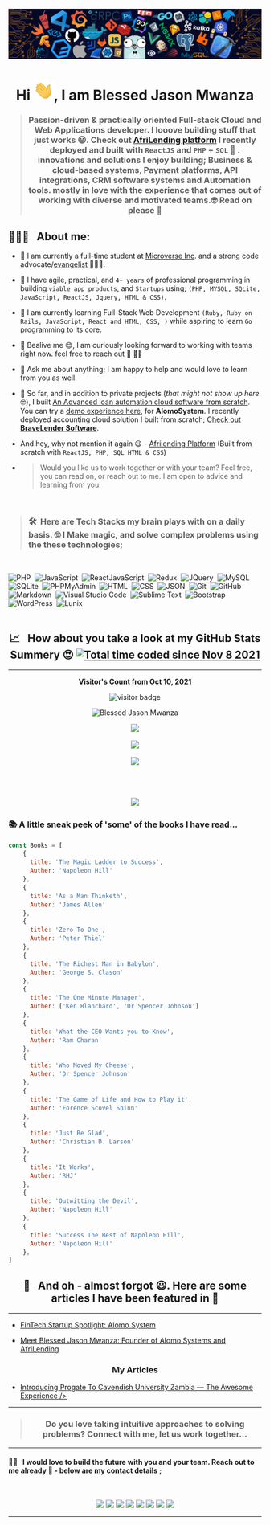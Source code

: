 <p align="center"><img src="languages-header.png"></p>

<h1 align="center">Hi <img src="wave.gif" width="40px">, I am Blessed Jason Mwanza </h1>

> ### <p align="center" width="150px">Passion-driven & practically oriented Full-stack Cloud and Web Applications developer. I looove building stuff that just works 😃. Check out [AfriLending platform](https://afrilending.com) I recently deployed and built with ```ReactJS``` and ```PHP``` + ```SQL``` 🤭 . innovations and solutions I enjoy building;   Business & cloud-based systems, Payment platforms, API integrations, CRM software systems and Automation tools. mostly in love with the experience that comes out of working with diverse and motivated teams.🤓 Read on please 🤭 </p>



<h2> 👨🏻‍💻 &nbsp; About me:</h2> 

- 🔭 I am currently a full-time student at [Microverse Inc](https://www.microverse.org/?grsf=kvpb2j). and a strong code advocate/[evangelist](https://facebook.com/compoundCode) 👨🏻‍💻.
- 🔭 I have agile, practical, and ```4+ years``` of professional programming in building ```viable app products```, and ```Startups``` using; ```(PHP, MYSQL, SQLite, JavaScript, ReactJS, Jquery, HTML & CSS)```.
- 🌱 I am currently learning Full-Stack Web Development ```(Ruby, Ruby on Rails, JavaScript, React and HTML, CSS, )``` while aspiring to learn ```Go``` programming to its core.
- 👯 Bealive me 😊, I am curiously looking forward to working with teams right now. feel free to reach out 🤝 👨‍💻
- 💬 Ask me about anything; I am happy to help and would love to learn from you as well.
- 📄 So far, and in addition to private projects (_that might not show up here_ 🤓), I built [An Advanced loan automation cloud software from scratch](https://bongohive.co.zm/startup-spotlight-alomo-system/). You can try a [ demo experience here](https://AlomoSystem.com/demo), for **AlomoSystem**. I recently deployed accounting cloud solution I built from scratch; [Check out **BraveLender Software**](https://bravelender.com).
- And hey, why not mention it again 😃 - [Afrilending Platform](https://afrilending.com)  (Built from scratch with ```ReactJS, PHP, SQL HTML & CSS```) 

- > Would you like us to work together or with your team? Feel free, you can read on, or reach out to me. I am open to advice and learning from you.

<br>

> ### 🛠 &nbsp;Here are Tech Stacks my brain plays with on a daily basis. 🤓 I Make magic, and solve complex problems using the these technologies;

<br>

![PHP](https://img.shields.io/badge/-PHP-05122A?style=flat&logo=php&logoColor=777BB4)&nbsp;
![JavaScript](https://img.shields.io/badge/-JavaScript-05122A?style=flat&logo=javascript)&nbsp;
![ReactJavaScript](https://img.shields.io/badge/-ReactJS-05122A?style=flat&logo=react)&nbsp;
![Redux](https://img.shields.io/badge/-Redux-563D7C?style=flat&logo=redux)&nbsp;
![JQuery](https://img.shields.io/badge/-JQuery-05122A?style=flat&logo=Jquery)&nbsp;
![MySQL](https://img.shields.io/badge/-MySQL-05122A?style=flat&logo=mysql&logoColor=4479A1)&nbsp;
![SQLite](https://img.shields.io/badge/-SQLite-05122A?style=flat&logo=sqlite&logoColor=02569B)&nbsp;
![PHPMyAdmin](https://img.shields.io/badge/-PHPMyAdmin-05122A?style=flat&logo=phpmyadmin)&nbsp;
![HTML](https://img.shields.io/badge/-HTML-05122A?style=flat&logo=HTML5)&nbsp;
![CSS](https://img.shields.io/badge/-CSS-05122A?style=flat&logo=CSS3&logoColor=1572B6)&nbsp;
![JSON](https://img.shields.io/badge/-JSON-05122A?style=flat&logo=json&logoColor=000000)&nbsp;
![Git](https://img.shields.io/badge/-Git-05122A?style=flat&logo=git)&nbsp;
![GitHub](https://img.shields.io/badge/-GitHub-05122A?style=flat&logo=github)&nbsp;
![Markdown](https://img.shields.io/badge/-Markdown-05122A?style=flat&logo=markdown)&nbsp;
![Visual Studio Code](https://img.shields.io/badge/-Visual%20Studio%20Code-05122A?style=flat&logo=visual-studio-code&logoColor=007ACC)&nbsp;
![Sublime Text](https://img.shields.io/badge/-Sublime%20Text-05122A?style=flat&logo=sublime-text&logoColor=FF9800)&nbsp;
![Bootstrap](https://img.shields.io/badge/-Bootstrap-05122A?style=flat&logo=bootstrap&logoColor=563D7C)&nbsp;
![WordPress](https://img.shields.io/badge/-Wordpress-05122A?style=flat&logo=wordpress&logoColor=563D7C)&nbsp;
![Lunix](https://img.shields.io/badge/-linux-FF9800?style=flat&logo=linux&logoColor=FFFFFF)&nbsp;
<br>
<br>

<h2 align="center"> 📈  &nbsp; How about you take a look at my GitHub Stats Summery 😍 
  <a title="Total time coded since Nov 8 2021"
     href="https://wakatime.com/@864184a7-6c2d-4518-bd00-febaed795ec4"><img src="https://wakatime.com/badge/user/864184a7-6c2d-4518-bd00-febaed795ec4.svg" alt="Total time coded since Nov 8 2021" /></a>
</h2>

<hr>
<p align="center"><b>Visitor's Count from Oct 10, 2021</b></p>
<p align="center"><img src="https://profile-counter.glitch.me/%7Bblessedjasonmwanza%7D/count.svg" alt="visitor badge"/></p>

<p align="center">
<img height="180em" src="https://github-readme-stats.vercel.app/api/top-langs/?username=blessedjasonmwanza&hide=less,scss,hack&show_icons=true&theme=chartreuse-dark&layout=compact&langs_count=8" alt="Blessed Jason Mwanza" />
</p>

<p align="center"><img src="https://github-readme-stats.vercel.app/api/wakatime?username=blessedjasonmwanza&layout=compact&theme=chartreuse-dark&hide_border=true&custom_title=Weekly%20wakatime%20stats"></p>

<p align="center" ><img src="https://github-readme-stats.vercel.app/api?username=blessedjasonmwanza&count_private=true&count_public=true&show_icons=true&&theme=chartreuse-dark&include_all_commits=true">
</p> 

<p align="center" ><img src="https://github-readme-streak-stats.herokuapp.com?user=blessedjasonmwanza&theme=chartreuse-dark"></p>
<br>
<p align="center">
  <br>
    <img src="https://activity-graph.herokuapp.com/graph?username=blessedjasonmwanza&theme=chartreuse-dark">
</p>

<h3> 📚 A little sneak peek of 'some' of the books I have read...</h3>


```javascript
const Books = [
    {
      title: 'The Magic Ladder to Success',
      Auther: 'Napoleon Hill'
    },
    {
      title: 'As a Man Thinketh',
      Auther: 'James Allen'
    },
    {
      title: 'Zero To One',
      Auther: 'Peter Thiel'
    },
    {
      title: 'The Richest Man in Babylon',
      Auther: 'George S. Clason'
    },
    {
      title: 'The One Minute Manager',
      Auther: ['Ken Blanchard', 'Dr Spencer Johnson']
    },
    {
      title: 'What the CEO Wants you to Know',
      Auther: 'Ram Charan'
    },
    {
      title: 'Who Moved My Cheese',
      Auther: 'Dr Spencer Johnson'
    },
    {
      title: 'The Game of Life and How to Play it',
      Auther: 'Forence Scovel Shinn'
    },
    {
      title: 'Just Be Glad',
      Auther: 'Christian D. Larson'
    },
    {
      title: 'It Works',
      Auther: 'RHJ'
    },
    {
      title: 'Outwitting the Devil',
      Auther: 'Napoleon Hill'
    },
    {
      title: 'Success The Best of Napoleon Hill',
      Auther: 'Napoleon Hill'
    },
]
```
<h2 align="center"> 📰  &nbsp; And oh - almost forgot 😃. Here are some articles I have been featured in 📖 </h2>
<hr>

- [FinTech Startup Spotlight: Alomo System](https://bongohive.co.zm/startup-spotlight-alomo-system/)

- [Meet Blessed Jason Mwanza: Founder of Alomo Systems and AfriLending](https://theafricandreamsl.com/meet-blessed-jason-mwanza-founder-of-alomo-systems-and-afrilending/)

 <h3  align="center"> My Articles</h3>
 
- [Introducing Progate To Cavendish University Zambia — The Awesome Experience /> ](https://dev.to/mwanzabj/progate-code-community-in-zambia-cavendish-university-14cd)

<hr>


> <h3 align="center">Do you love taking intuitive approaches to solving problems? Connect with me, let us work together...</h3>


<hr>

#### 🤝🏻  &nbsp; I would love to build the future with you and your team. Reach out to me  already 🚀 - below are my contact details ;
<br>

<p align="center">
<a href="https://www.linkedin.com/in/blessedjasonmwanza/"><img src="https://img.shields.io/badge/blessedjasonmwanza-0077B5?style=for-the-badge&logo=Linkedin&logoColor=white"/></a>
 <a href="https://angel.co/u/blessedjasonmwanza"><img src="https://img.shields.io/badge/blessedjasonmwanza-c3c3c3?style=for-the-badge&logo=Angellist&logoColor=black"/></a>
<a href="mailto:mwanzabj@gmail.com"><img src="https://img.shields.io/badge/-mwanzabj@gmail.com-D14836?style=for-the-badge&logo=Gmail&logoColor=white"/></a>
<a href="https://twitter.com/mwanzabj"><img src="https://img.shields.io/badge/-mwanzabj-1DA1F2?style=for-the-badge&logo=twitter&logoColor=white"/></a>
<a href="https://medium.com/@mwanzabj"><img src="https://img.shields.io/badge/-@mwanzabj-3db399?style=for-the-badge&logo=medium&logoColor=white"/></a>
<a href="https://instagram.com/mwanzabj"><img src="https://img.shields.io/badge/-mwanzabj-E4405F?style=for-the-badge&logo=Instagram&logoColor=white"/></a>
<a href="https://facebook.com/blessedjasonmwanza"><img src="https://img.shields.io/badge/-Blessed%20Jason%20Mwanza-1877F2?style=for-the-badge&logo=facebook&logoColor=white"/></a>
<a href="https://www.youtube.com/channel/UCarmzp5wfUxvCGScIwJZNfg"><img src="https://img.shields.io/badge/-Blessed%20Jason%20Mwanza-cc0000?style=for-the-badge&logo=youtube&logoColor=white"/></a>

</p>

---
